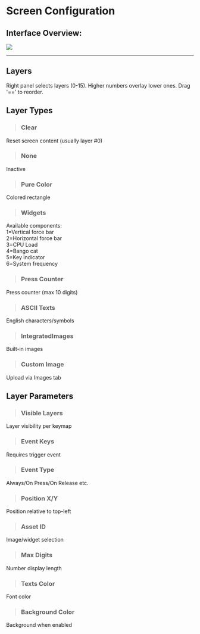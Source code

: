 
# Screen Configuration

## Interface Overview:

![](/img_screen/screen_main.jpg) 

---  
## Layers
Right panel selects layers (0-15). Higher numbers overlay lower ones. Drag '==' to reorder.

## Layer Types
> ### Clear  
Reset screen content (usually layer #0)

> ### None  
Inactive

> ### Pure Color  
Colored rectangle

> ### Widgets  
Available components:  
1=Vertical force bar  
2=Horizontal force bar  
3=CPU Load  
4=Bango cat  
5=Key indicator  
6=System frequency  

> ### Press Counter
Press counter (max 10 digits)

> ### ASCII Texts  
English characters/symbols

> ### IntegratedImages  
Built-in images

> ### Custom Image  
Upload via Images tab

## Layer Parameters

> ### Visible Layers  
Layer visibility per keymap

> ### Event Keys  
Requires trigger event

> ### Event Type  
Always/On Press/On Release etc.

> ### Position X/Y  
Position relative to top-left

> ### Asset ID  
Image/widget selection

> ### Max Digits  
Number display length  

> ### Texts Color  
Font color  

> ### Background Color  
Background when enabled